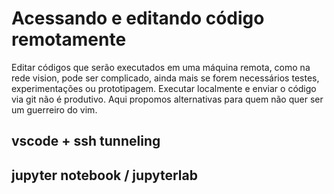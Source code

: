 # Acessando e editando código remotamente

Editar códigos que serão executados em uma máquina remota, como na rede vision, pode ser complicado, ainda mais se forem necessários testes, experimentações ou prototipagem. Executar localmente e enviar o código via git não é produtivo. Aqui propomos alternativas para quem não quer ser um guerreiro do vim.

## vscode + ssh tunneling


## jupyter notebook / jupyterlab



